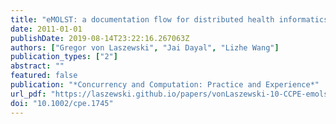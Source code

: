 ```yaml
---
title: "eMOLST: a documentation flow for distributed health informatics"
date: 2011-01-01
publishDate: 2019-08-14T23:22:16.267063Z
authors: ["Gregor von Laszewski", "Jai Dayal", "Lizhe Wang"]
publication_types: ["2"]
abstract: ""
featured: false
publication: "*Concurrency and Computation: Practice and Experience*"
url_pdf: "https://laszewski.github.io/papers/vonLaszewski-10-CCPE-emolst.pdf"
doi: "10.1002/cpe.1745"
---
```


